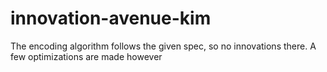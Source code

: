 # innovation-avenue-kim
The encoding algorithm follows the given spec, so no innovations there. A few optimizations are made however
